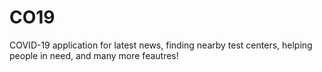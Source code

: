 # CO19
COVID-19 application for latest news, finding nearby test centers, helping people in need, and many more feautres!
